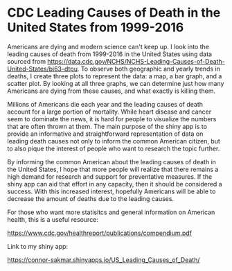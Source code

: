 # CDC Leading Causes of Death in the United States from 1999-2016


Americans are dying and modern science can't keep up. I look into the leading causes of death from 1999-2016 in the United States using data sourced from https://data.cdc.gov/NCHS/NCHS-Leading-Causes-of-Death-United-States/bi63-dtpu. To observe both geographic and yearly trends in deaths, I create three plots to represent the data: a map, a bar graph, and a scatter plot. By looking at all three graphs, we can determine just how many Americans are dying from these causes, and what exactly is killing them.



Millions of Americans die each year and the leading causes of death account for a large portion of mortality. While heart disease and cancer seem to dominate the news, it is hard for people to visualize the numbers that are often thrown at them. The main purpose of the shiny app is to provide an informative and straightforward representation of data on leading death causes not only to inform the common American citizen, but to also pique the interest of people who want to research the topic further.



By informing the common American about the leading causes of death in the United States, I hope that more people will realize that there remains a high demand for research and support for preventative measures. If the shiny app can aid that effort in any capacity, then it should be considered a success. With this increased interest, hopefully Americans will be able to decrease the amount of deaths due to the leading causes.



For those who want more statisitcs and general information on American health, this is a useful resource: 

https://www.cdc.gov/healthreport/publications/compendium.pdf



Link to my shiny app: 

https://connor-sakmar.shinyapps.io/US_Leading_Causes_of_Death/
